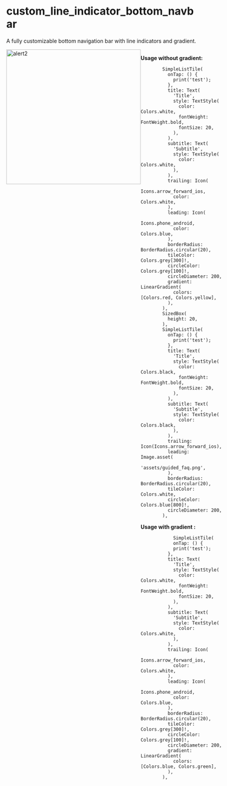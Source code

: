 # custom_line_indicator_bottom_navbar

A fully customizable bottom navigation bar with line indicators and gradient.

<div style="display:flex">
<img width="355" alt="alert2" src="https://user-images.githubusercontent.com/44444254/145979456-6bb152cc-1906-420f-b2a8-b0ec1615b1a6.png" width="200">
<div/>

<b>Usage without gradient: </b>

            SimpleListTile(
              onTap: () {
                print('test');
              },
              title: Text(
                'Title',
                style: TextStyle(
                  color: Colors.white,
                  fontWeight: FontWeight.bold,
                  fontSize: 20,
                ),
              ),
              subtitle: Text(
                'Subtitle',
                style: TextStyle(
                  color: Colors.white,
                ),
              ),
              trailing: Icon(
                Icons.arrow_forward_ios,
                color: Colors.white,
              ),
              leading: Icon(
                Icons.phone_android,
                color: Colors.blue,
              ),
              borderRadius: BorderRadius.circular(20),
              tileColor: Colors.grey[300]!,
              circleColor: Colors.grey[100]!,
              circleDiameter: 200,
              gradient: LinearGradient(
                colors: [Colors.red, Colors.yellow],
              ),
            ),
            SizedBox(
              height: 20,
            ),
            SimpleListTile(
              onTap: () {
                print('test');
              },
              title: Text(
                'Title',
                style: TextStyle(
                  color: Colors.black,
                  fontWeight: FontWeight.bold,
                  fontSize: 20,
                ),
              ),
              subtitle: Text(
                'Subtitle',
                style: TextStyle(
                  color: Colors.black,
                ),
              ),
              trailing: Icon(Icons.arrow_forward_ios),
              leading: Image.asset(
                'assets/guided_faq.png',
              ),
              borderRadius: BorderRadius.circular(20),
              tileColor: Colors.white,
              circleColor: Colors.blue[800]!,
              circleDiameter: 200,
            ),


<b>Usage with gradient : </b>

                SimpleListTile(
                onTap: () {
                print('test');
              },
              title: Text(
                'Title',
                style: TextStyle(
                  color: Colors.white,
                  fontWeight: FontWeight.bold,
                  fontSize: 20,
                ),
              ),
              subtitle: Text(
                'Subtitle',
                style: TextStyle(
                  color: Colors.white,
                ),
              ),
              trailing: Icon(
                Icons.arrow_forward_ios,
                color: Colors.white,
              ),
              leading: Icon(
                Icons.phone_android,
                color: Colors.blue,
              ),
              borderRadius: BorderRadius.circular(20),
              tileColor: Colors.grey[300]!,
              circleColor: Colors.grey[100]!,
              circleDiameter: 200,
              gradient: LinearGradient(
                colors: [Colors.blue, Colors.green],
              ),
            ),
